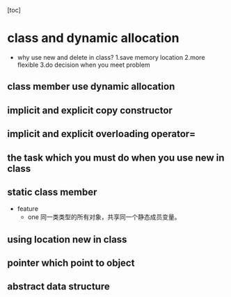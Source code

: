 [toc]

#  class and dynamic allocation
- why use new and delete in class?
  1.save memory location
  2.more flexible
  3.do decision when you meet problem

##  class member use dynamic allocation

##  implicit and explicit copy constructor
##  implicit and explicit overloading operator=
##  the task which you must do when you use new in class
##  static class member 
- feature
  - one
    同一类类型的所有对象，共享同一个静态成员变量。

##  using location new in class
##  pointer which point to object
##  abstract data structure
